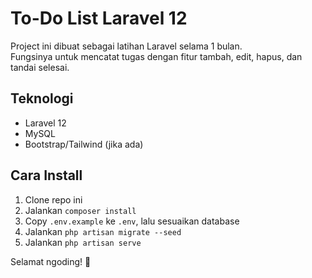 # To-Do List Laravel 12

Project ini dibuat sebagai latihan Laravel selama 1 bulan.  
Fungsinya untuk mencatat tugas dengan fitur tambah, edit, hapus, dan tandai selesai.

## Teknologi

-   Laravel 12
-   MySQL
-   Bootstrap/Tailwind (jika ada)

## Cara Install

1. Clone repo ini
2. Jalankan `composer install`
3. Copy `.env.example` ke `.env`, lalu sesuaikan database
4. Jalankan `php artisan migrate --seed`
5. Jalankan `php artisan serve`

Selamat ngoding! 🚀

